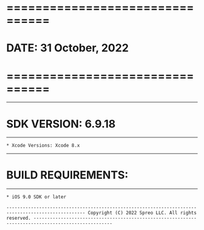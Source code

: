 
# ================================ #
#  DATE: 31 October, 2022   
# ================================ #

---------------------------------------------------------------------------------------------------------
# SDK VERSION: 6.9.18
____________________________________

    * Xcode Versions: Xcode 8.x

---------------------------------------------------------------------------------------------------------
# BUILD REQUIREMENTS:
____________________________________

    * iOS 9.0 SDK or later

`---------------------------------------------------------------------------------------------------
    Copyright (C) 2022 Spreo LLC. All rights reserved.
 ---------------------------------------------------------------------------------------------------`
